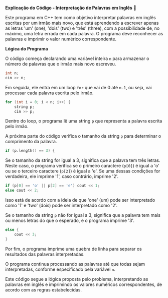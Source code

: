 **Explicação do Código - Interpretação de Palavras em Inglês 📝**

Este programa em C++ tem como objetivo interpretar palavras em inglês escritas por um irmão mais novo, que está aprendendo a escrever apenas as letras 'um' (one), 'dois' (two) e 'três' (three), com a possibilidade de, no máximo, uma letra errada em cada palavra. O programa deve reconhecer as palavras e imprimir o valor numérico correspondente.

**Lógica do Programa**

O código começa declarando uma variável inteira `n` para armazenar o número de palavras que o irmão mais novo escreveu.

```cpp
int n;
cin >> n;
```

Em seguida, ele entra em um loop `for` que vai de 0 até `n-1`, ou seja, vai processar cada palavra escrita pelo irmão.

```cpp
for (int i = 0; i < n; i++) {
    string p;
    cin >> p;
```

Dentro do loop, o programa lê uma string `p` que representa a palavra escrita pelo irmão.

A próxima parte do código verifica o tamanho da string `p` para determinar o comprimento da palavra.

```cpp
if (p.length() == 3) {
```

Se o tamanho da string for igual a 3, significa que a palavra tem três letras. Neste caso, o programa verifica se o primeiro caractere (`p[0]`) é igual a 'o' ou se o terceiro caractere (`p[2]`) é igual a 'e'. Se uma dessas condições for verdadeira, ele imprime '1', caso contrário, imprime '2'.

```cpp
if (p[0] == 'o' || p[2] == 'e') cout << 1;
else cout << 2;
```

Isso está de acordo com a ideia de que 'one' (um) pode ser interpretado como '1' e 'two' (dois) pode ser interpretado como '2'.

Se o tamanho da string `p` não for igual a 3, significa que a palavra tem mais ou menos letras do que o esperado, e o programa imprime '3'.

```cpp
else {
    cout << 3;
}
```

Por fim, o programa imprime uma quebra de linha para separar os resultados das palavras interpretadas.

O programa continua processando as palavras até que todas sejam interpretadas, conforme especificado pela variável `n`.

Este código segue a lógica proposta pelo problema, interpretando as palavras em inglês e imprimindo os valores numéricos correspondentes, de acordo com as regras estabelecidas.